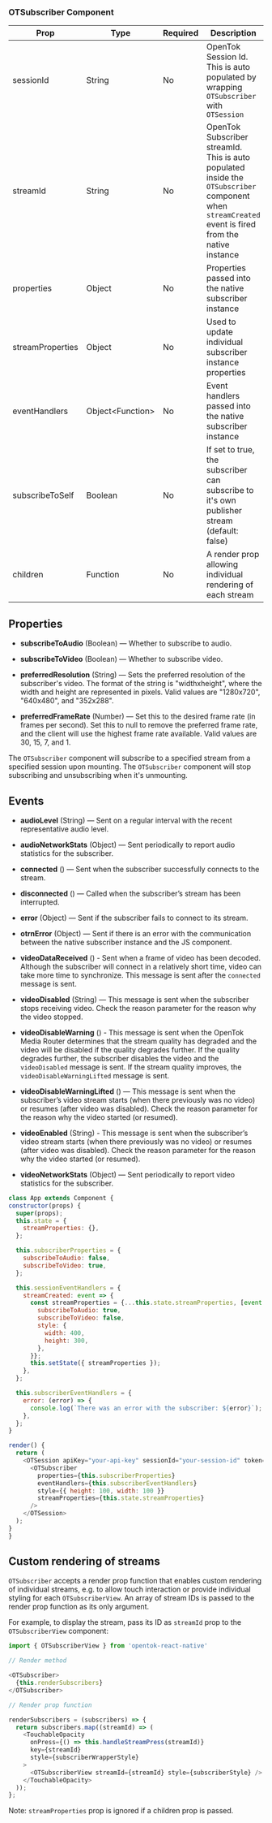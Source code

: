 ### OTSubscriber Component

| Prop | Type | Required | Description |
| --- | --- | --- | --- |
| sessionId | String | No | OpenTok Session Id. This is auto populated by wrapping `OTSubscriber` with `OTSession`
| streamId | String| No | OpenTok Subscriber streamId. This is auto populated inside the `OTSubscriber` component when `streamCreated` event is fired from the native instance
| properties | Object | No | Properties passed into the native subscriber instance
| streamProperties | Object | No | Used to update individual subscriber instance properties
| eventHandlers | Object&lt;Function&gt; | No | Event handlers passed into the native subscriber instance
| subscribeToSelf | Boolean | No | If set to true, the subscriber can subscribe to it's own publisher stream (default: false)
| children | Function | No | A render prop allowing individual rendering of each stream

## Properties
  * **subscribeToAudio** (Boolean) — Whether to subscribe to audio.

  * **subscribeToVideo** (Boolean) — Whether to subscribe video.

  * **preferredResolution** (String) — Sets the preferred resolution of the subscriber's video. The format of the string is "widthxheight", where the width and height are represented in pixels. Valid values are "1280x720", "640x480", and "352x288".

  * **preferredFrameRate** (Number) — Set this to the desired frame rate (in frames per second). Set this to null to remove the preferred frame rate, and the client will use the highest frame rate available. Valid values are 30, 15, 7, and 1.


The `OTSubscriber` component will subscribe to a specified stream from a specified session upon mounting. The `OTSubscriber` component will stop subscribing and unsubscribing when it's unmounting.

## Events
  * **audioLevel** (String) — Sent on a regular interval with the recent representative audio level.

  * **audioNetworkStats** (Object) — Sent periodically to report audio statistics for the subscriber.

  * **connected** () — Sent when the subscriber successfully connects to the stream.

  * **disconnected** () — Called when the subscriber’s stream has been interrupted.

  * **error** (Object) — Sent if the subscriber fails to connect to its stream.

  * **otrnError** (Object) — Sent if there is an error with the communication between the native subscriber instance and the JS component.

  * **videoDataReceived** () - Sent when a frame of video has been decoded. Although the subscriber will connect in a relatively short time, video can take more time to synchronize. This message is sent after the `connected` message is sent.

  * **videoDisabled** (String) — This message is sent when the subscriber stops receiving video. Check the reason parameter for the reason why the video stopped.

  * **videoDisableWarning** () - This message is sent when the OpenTok Media Router determines that the stream quality has degraded and the video will be disabled if the quality degrades further. If the quality degrades further, the subscriber disables the video and the `videoDisabled` message is sent. If the stream quality improves, the `videoDisableWarningLifted` message is sent.

  * **videoDisableWarningLifted** () — This message is sent when the subscriber’s video stream starts (when there previously was no video) or resumes (after video was disabled). Check the reason parameter for the reason why the video started (or resumed).

  * **videoEnabled** (String) - This message is sent when the subscriber’s video stream starts (when there previously was no video) or resumes (after video was disabled). Check the reason parameter for the reason why the video started (or resumed).

  * **videoNetworkStats** (Object) — Sent periodically to report video statistics for the subscriber.

  ```js
class App extends Component {
  constructor(props) {
    super(props);
    this.state = {
      streamProperties: {},
    };

    this.subscriberProperties = {
      subscribeToAudio: false,
      subscribeToVideo: true,
    };

    this.sessionEventHandlers = {
      streamCreated: event => {
        const streamProperties = {...this.state.streamProperties, [event.streamId]: {
          subscribeToAudio: true,
          subscribeToVideo: false,
          style: {
            width: 400,
            height: 300,
          },
        }};
        this.setState({ streamProperties });
      },
    };

    this.subscriberEventHandlers = {
      error: (error) => {
        console.log(`There was an error with the subscriber: ${error}`);
      },
    };
  }

  render() {
    return (
      <OTSession apiKey="your-api-key" sessionId="your-session-id" token="your-session-token" eventHandlers={this.sessionEventHandlers}>
        <OTSubscriber
          properties={this.subscriberProperties}
          eventHandlers={this.subscriberEventHandlers}
          style={{ height: 100, width: 100 }}
          streamProperties={this.state.streamProperties}
        />
      </OTSession>
    );
  }
}
```

## Custom rendering of streams

`OTSubscriber` accepts a render prop function that enables custom rendering of individual streams, e.g. to allow touch interaction or provide individual styling for each `OTSubscriberView`.
An array of stream IDs is passed to the render prop function as its only argument.

For example, to display the stream, pass its ID as `streamId` prop to the `OTSubscriberView` component:

```js
import { OTSubscriberView } from 'opentok-react-native'

// Render method

<OTSubscriber>
  {this.renderSubscribers}
</OTSubscriber>

// Render prop function

renderSubscribers = (subscribers) => {
  return subscribers.map((streamId) => (
    <TouchableOpacity
      onPress={() => this.handleStreamPress(streamId)}
      key={streamId}
      style={subscriberWrapperStyle}
    >
      <OTSubscriberView streamId={streamId} style={subscriberStyle} />
    </TouchableOpacity>
  ));
};
```

Note: `streamProperties` prop is ignored if a children prop is passed.



